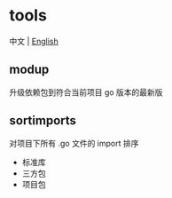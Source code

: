 # tools

中文 | [English](README.en.md)

## modup

升级依赖包到符合当前项目 go 版本的最新版

## sortimports

对项目下所有 .go 文件的 import 排序

- 标准库
- 三方包
- 项目包
